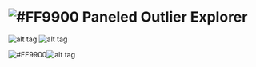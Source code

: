 # ![#FF9900](https://placehold.it/25x50/FF9900/000000?text=+) Paneled Outlier Explorer


![alt tag](https://im2.ezgif.com/tmp/ezgif-2-c045d98543.png)
![alt tag](https://im2.ezgif.com/tmp/ezgif-2-f4346a6b2f.gif)

![#FF9900](https://placehold.it/15x500/FF9900/000000?text=+)![alt tag](https://im2.ezgif.com/tmp/ezgif-2-f4346a6b2f.gif)
